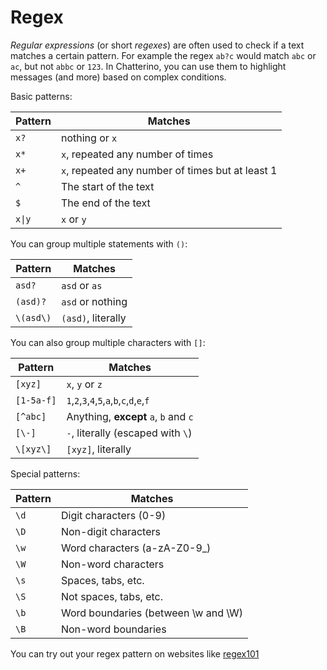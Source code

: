 # Regex
_Regular expressions_ (or short _regexes_) are often used to check if a text matches a certain pattern. For example the regex `ab?c` would match `abc` or `ac`, but not `abbc` or `123`. In Chatterino, you can use them to highlight messages (and more) based on complex conditions.

Basic patterns:

|Pattern    |Matches|
|-|-|
|`x?`       |nothing or `x`|
|`x*`       |`x`, repeated any number of times|
|`x+`       |`x`, repeated any number of times but at least 1|
|`^`        |The start of the text|
|`$`        |The end of the text|
|`x\|y`      |`x` or `y`|

You can group multiple statements with `()`:

|Pattern    |Matches|
|-|-|
|`asd?`     |`asd` or `as`|
|`(asd)?`   |`asd` or nothing|
|`\(asd\)`  |`(asd)`, literally|

You can also group multiple characters with `[]`:

|Pattern    |Matches|
|-|-|
|`[xyz]`    |`x`, `y` or `z`|
|`[1-5a-f]` |`1`,`2`,`3`,`4`,`5`,`a`,`b`,`c`,`d`,`e`,`f`|
|`[^abc]`   |Anything, **except** `a`, `b` and `c`|
|`[\-]`     |`-`, literally (escaped with `\`)|
|`\[xyz\]`  |`[xyz]`, literally|

Special patterns:

|Pattern    |Matches|
|-|-|
|`\d`       |Digit characters (0-9)|
|`\D`       |Non-digit characters|
|`\w`       |Word characters (a-zA-Z0-9_)|
|`\W`       |Non-word characters|
|`\s`       |Spaces, tabs, etc.|
|`\S`       |Not spaces, tabs, etc.|
|`\b`       |Word boundaries (between \w and \W)|
|`\B`       |Non-word boundaries|

You can try out your regex pattern on websites like [regex101](https://regex101.com/)
